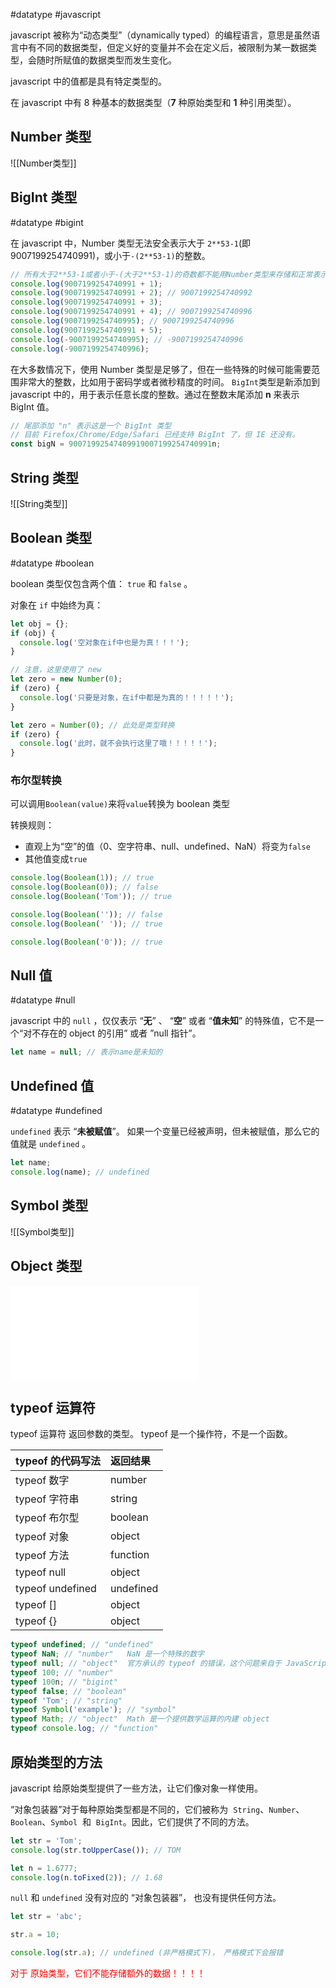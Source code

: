  #datatype #javascript

javascript 被称为“动态类型”（dynamically typed）的编程语言，意思是虽然语言中有不同的数据类型，但定义好的变量并不会在定义后，被限制为某一数据类型，会随时所赋值的数据类型而发生变化。

javascript 中的值都是具有特定类型的。

在 javascript 中有 8 种基本的数据类型（**7** 种原始类型和 **1** 种引用类型）。

## Number 类型

![[Number类型]]

## BigInt 类型

 #datatype #bigint

在 javascript 中，Number 类型无法安全表示大于 `2**53-1`(即 9007199254740991)，或小于`-(2**53-1)`的整数。

```js {.line-numbers}
// 所有大于2**53-1或者小于-(大于2**53-1)的奇数都不能用Number类型来存储和正常表示
console.log(9007199254740991 + 1);
console.log(9007199254740991 + 2); // 9007199254740992
console.log(9007199254740991 + 3);
console.log(9007199254740991 + 4); // 9007199254740996
console.log(9007199254740995); // 9007199254740996
console.log(9007199254740991 + 5);
console.log(-9007199254740995); // -9007199254740996
console.log(-9007199254740996);
```

在大多数情况下，使用 Number 类型是足够了，但在一些特殊的时候可能需要范围非常大的整数，比如用于密码学或者微秒精度的时间。
`BigInt`类型是新添加到 javascript 中的，用于表示任意长度的整数。通过在整数末尾添加 **n** 来表示 BigInt 值。

```js {.line-numbers}
// 尾部添加 "n" 表示这是一个 BigInt 类型
// 目前 Firefox/Chrome/Edge/Safari 已经支持 BigInt 了，但 IE 还没有。
const bigN = 90071992547409919007199254740991n;
```

## String 类型

![[String类型]]

## Boolean 类型

 #datatype #boolean

boolean 类型仅包含两个值： `true` 和 `false` 。

对象在 `if` 中始终为真：

```js {.line-numbers}
let obj = {};
if (obj) {
  console.log('空对象在if中也是为真！！！');
}

// 注意，这里使用了 new
let zero = new Number(0);
if (zero) {
  console.log('只要是对象，在if中都是为真的！！！！！');
}

let zero = Number(0); // 此处是类型转换
if (zero) {
  console.log('此时，就不会执行这里了哦！！！！！');
}
```

### 布尔型转换

可以调用`Boolean(value)`来将`value`转换为 boolean 类型

转换规则：

- 直观上为“空”的值（0、空字符串、null、undefined、NaN）将变为`false`
- 其他值变成`true`

```js {.line-numbers}
console.log(Boolean(1)); // true
console.log(Boolean(0)); // false
console.log(Boolean('Tom')); // true

console.log(Boolean('')); // false
console.log(Boolean(' ')); // true

console.log(Boolean('0')); // true
```

## Null 值

 #datatype #null

javascript 中的 `null` ，仅仅表示 “**无**” 、 “**空**” 或者 “**值未知**” 的特殊值，它不是一个“对不存在的 object 的引用” 或者 ”null 指针”。

```js {.line-numbers}
let name = null; // 表示name是未知的
```

## Undefined 值

 #datatype #undefined

`undefined` 表示 “**未被赋值**”。
如果一个变量已经被声明，但未被赋值，那么它的值就是 `undefined` 。

```js {.line-numbers}
let name;
console.log(name); // undefined
```

## Symbol 类型

![[Symbol类型]]

## Object 类型

![Object类型](./Object类型.md)

## typeof 运算符

typeof 运算符 返回参数的类型。 typeof 是一个操作符，不是一个函数。

| typeof 的代码写法 | 返回结果  |
| :---------------- | :-------- |
| typeof 数字       | number    |
| typeof 字符串     | string    |
| typeof 布尔型     | boolean   |
| typeof 对象       | object    |
| typeof 方法       | function  |
| typeof null       | object    |
| typeof undefined  | undefined |
| typeof []         | object    |
| typeof {}         | object    |

```js {.line-numbers}
typeof undefined; // "undefined"
typeof NaN; // "number"   NaN 是一个特殊的数字
typeof null; // "object"  官方承认的 typeof 的错误，这个问题来自于 JavaScript 语言的早期阶段，并为了兼容性而保留了下来。null 绝对不是一个 object。null 有自己的类型，它是一个特殊值。typeof 的行为在这里是错误的。
typeof 100; // "number"
typeof 100n; // "bigint"
typeof false; // "boolean"
typeof 'Tom'; // "string"
typeof Symbol('example'); // "symbol"
typeof Math; // "object"  Math 是一个提供数学运算的内建 object
typeof console.log; // "function"
```

## 原始类型的方法

javascript 给原始类型提供了一些方法，让它们像对象一样使用。

“对象包装器”对于每种原始类型都是不同的，它们被称为  `String`、`Number`、`Boolean`、`Symbol`  和  `BigInt`。因此，它们提供了不同的方法。

```js {.line-numbers}
let str = 'Tom';
console.log(str.toUpperCase()); // TOM

let n = 1.6777;
console.log(n.toFixed(2)); // 1.68
```

`null` 和 `undefined` 没有对应的 “对象包装器”， 也没有提供任何方法。

```js {.line-numbers}
let str = 'abc';

str.a = 10;

console.log(str.a); // undefined (非严格模式下)， 严格模式下会报错
```

<font color='red'>对于 原始类型，它们不能存储额外的数据！！！！</font>
